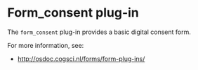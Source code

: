 # Form_consent plug-in

The `form_consent` plug-in provides a basic digital consent form.

For more information, see:
	
- <http://osdoc.cogsci.nl/forms/form-plug-ins/>
